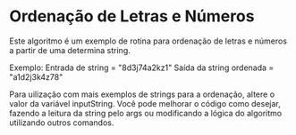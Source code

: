 # Ordenação de Letras e Números
Este algoritmo é um exemplo de rotina para ordenação de letras e números a partir de uma determina string.

Exemplo:
Entrada de string = "8d3j74a2kz1"
Saída da string ordenada = "a1d2j3k4z78"

Para uilização com mais exemplos de strings para a ordenação, altere o valor da variável inputString.
Você pode melhorar o código como desejar, fazendo a leitura da string pelo args ou modificando a lógica do algoritmo utilizando outros comandos.
